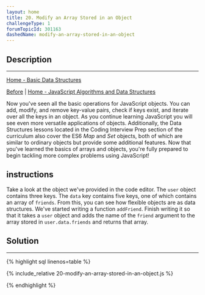 ```yaml
---
layout: home
title: 20. Modify an Array Stored in an Object
challengeType: 1
forumTopicId: 301163
dashedName: modify-an-array-stored-in-an-object
---
```


<div class="row">
<div class="columnStmt" markdown="1">

## Description
------

[Home - Basic Data Structures](../basic-data-structures/README.md)

[Before](./19-generate-an-array-of-all-object-keys-with-object.keys.md)  | [Home - JavaScript Algorithms and Data Structures](../../02-javascript-algorithms-and-data-structures/README.md)

Now you've seen all the basic operations for JavaScript objects. You can add, modify, and remove key-value pairs, check if keys exist, and iterate over all the keys in an object. As you continue learning JavaScript you will see even more versatile applications of objects. Additionally, the Data Structures lessons located in the Coding Interview Prep section of the curriculum also cover the ES6 <dfn>Map</dfn> and <dfn>Set</dfn> objects, both of which are similar to ordinary objects but provide some additional features. Now that you've learned the basics of arrays and objects, you're fully prepared to begin tackling more complex problems using JavaScript!

##  instructions 

Take a look at the object we've provided in the code editor. The `user` object contains three keys. The `data` key contains five keys, one of which contains an array of `friends`. From this, you can see how flexible objects are as data structures. We've started writing a function `addFriend`. Finish writing it so that it takes a `user` object and adds the name of the `friend` argument to the array stored in `user.data.friends` and returns that array.

</div>
<div class="columnSol" markdown="1">

## Solution
------

{% highlight sql linenos=table %}

{% include_relative 20-modify-an-array-stored-in-an-object.js %}

{% endhighlight %}

</div>
</div>

